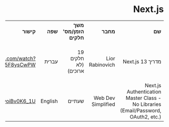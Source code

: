 <div dir="rtl">
    <h1>Next.js</h1>
    <table>
        <tr>
            <th style="text-align: right;">שם</th>
            <th style="text-align: right;">מחבר</th>
            <th style="text-align: right;">משך הזמן/מס' חלקים</th>
            <th style="text-align: right;">שפה</th>
            <th style="text-align: right;">קישור</th>
            <th style="text-align: right;">הערות</th>
        </tr>
        <tr>
            <td style="text-align: right;">מדריך 13 Next.js</td>
            <td style="text-align: right;">Lior Rabinovich</td>
            <td style="text-align: right;">19 חלקים (לא ארוכים)</td>
            <td style="text-align: right;">עברית</td>
            <td style="text-align: right;">
                <a href="https://www.youtube.com/watch?v=FTDQj84HhCY&list=PLKoG9zrxvudOKmkyVjc_m3_u5F8ysCwPW">https://www.youtube.com/watch?v=FTDQj84HhCY&list=PLKoG9zrxvudOKmkyVjc_m3_u5F8ysCwPW</a>   
            </td>
            <td style="text-align: right;">החלק של עיצוב ב Tailwind CSS חסום </td>
        </tr>
        <tr>
            <td style="text-align: right;">Next.js Authentication Master Class - No Libraries (Email/Password, OAuth2, etc.)</td>
            <td style="text-align: right;">Web Dev Simplified</td>
            <td style="text-align: right;">שעתיים</td>
            <td style="text-align: right;">English</td>
            <td style="text-align: right;">
                <a href="https://www.youtube.com/watch?v=yoiBv0K6_1U">https://www.youtube.com/watch?v=yoiBv0K6_1U</a>   
            </td>
            <td style="text-align: right;"></td>
        </tr>
    <table>
</div>
